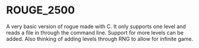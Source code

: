 # ROUGE_2500
A very basic version of rogue made with C. It only supports one level and reads a file in through the command line. Support for more levels can be added. Also thinking of adding levels through RNG to allow for infinite game.
